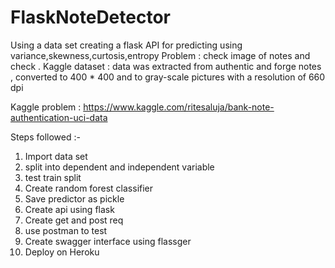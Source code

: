 # FlaskNoteDetector
Using a data set creating a flask API for predicting using variance,skewness,curtosis,entropy
Problem : check image of notes and check .
Kaggle dataset : data was extracted from authentic and forge notes 
, converted to 400 * 400 and to gray-scale pictures with a resolution of 660 dpi

Kaggle problem : https://www.kaggle.com/ritesaluja/bank-note-authentication-uci-data

Steps followed :- 
1. Import data set 
2. split into dependent and independent variable 
3. test train split
4. Create random forest classifier 
5. Save predictor as pickle 
6. Create api using flask
7. Create get and post req 
8. use postman to test 
9. Create swagger interface using flassger
10. Deploy on Heroku